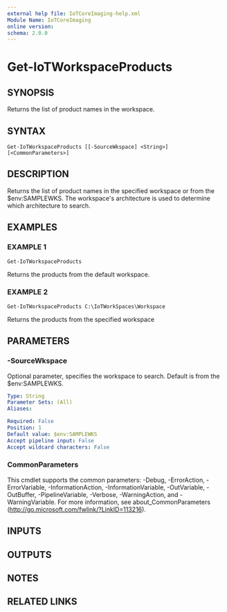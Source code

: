 ```yaml
---
external help file: IoTCoreImaging-help.xml
Module Name: IoTCoreImaging
online version:
schema: 2.0.0
---
```


# Get-IoTWorkspaceProducts

## SYNOPSIS
Returns the list of product names in the workspace.

## SYNTAX

```
Get-IoTWorkspaceProducts [[-SourceWkspace] <String>] [<CommonParameters>]
```

## DESCRIPTION
Returns the list of product names in the specified workspace or from the $env:SAMPLEWKS.
The workspace's architecture is used to determine which architecture to search.

## EXAMPLES

### EXAMPLE 1
```
Get-IoTWorkspaceProducts
```

Returns the products from the default workspace.

### EXAMPLE 2
```
Get-IoTWorkspaceProducts C:\IoTWorkSpaces\Workspace
```

Returns the products from the specified workspace

## PARAMETERS

### -SourceWkspace
Optional parameter, specifies the workspace to search.
Default is from the $env:SAMPLEWKS.

```yaml
Type: String
Parameter Sets: (All)
Aliases:

Required: False
Position: 1
Default value: $env:SAMPLEWKS
Accept pipeline input: False
Accept wildcard characters: False
```

### CommonParameters
This cmdlet supports the common parameters: -Debug, -ErrorAction, -ErrorVariable, -InformationAction, -InformationVariable, -OutVariable, -OutBuffer, -PipelineVariable, -Verbose, -WarningAction, and -WarningVariable.
For more information, see about_CommonParameters (http://go.microsoft.com/fwlink/?LinkID=113216).

## INPUTS

## OUTPUTS

## NOTES

## RELATED LINKS
